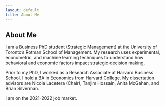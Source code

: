 ```yaml
---
layout: default
title: About Me
---
```

## About Me
I am a Business PhD student (Strategic Management) at the University of Toronto’s Rotman School of Management. My research uses experimental, econometric, and machine learning techniques to understand how behavioral and economic factors impact strategic decision making. 

Prior to my PhD, I worked as a Research Associate at Harvard Business School. I hold a BA in Economics from Harvard College. My dissertation advisors are Nicola Lacetera (Chair), Tanjim Hossain, Anita McGahan, and Brian Silverman.

I am on the 2021-2022 job market.


